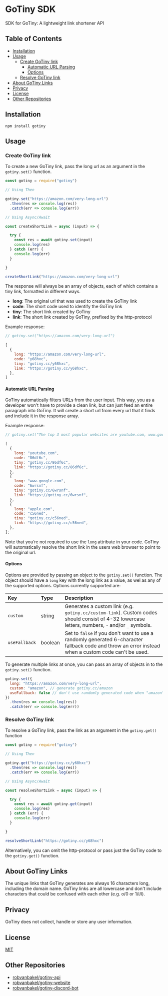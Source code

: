 # GoTiny SDK

SDK for GoTiny: A lightweight link shortener API

## Table of Contents

- [Installation](#installation)
- [Usage](#usage)
  - [Create GoTiny link](#create-gotiny-link)
    - [Automatic URL Parsing](#automatic-url-parsing)
    - [Options](#options)
  - [Resolve GoTiny link](#resolve-gotiny-link)
- [About GoTiny Links](#about-gotiny-links)
- [Privacy](#privacy)
- [License](#license)
- [Other Repositories](#other-repositories)

## Installation

```console
npm install gotiny
```

## Usage

### Create GoTiny link

To create a new GoTiny link, pass the long url as an argument in the `gotiny.set()` function.

```js
const gotiny = require("gotiny")

// Using Then

gotiny.set("https://amazon.com/very-long-url")
  .then(res => console.log(res))
  .catch(err => console.log(err))

// Using Async/Await

const createShortLink = async (input) => {

  try {
    const res = await gotiny.set(input)
    console.log(res)
  } catch (err) {
    console.log(err)
  }

}

createShortLink("https://amazon.com/very-long-url")
```

The response will always be an array of objects, each of which contains a tiny link, formatted in different ways.

- **long**: The original url that was used to create the GoTiny link
- **code**: The short code used to identify the GoTiny link
- **tiny**: The short link created by GoTiny
- **link**: The short link created by GoTiny, prefixed by the http-protocol

Example response:

```js
// gotiny.set("https://amazon.com/very-long-url")

[
  {
    long: "https://amazon.com/very-long-url",
    code: "y68hxc",
    tiny: "gotiny.cc/y68hxc",
    link: "https://gotiny.cc/y68hxc",
  },
]
```

#### Automatic URL Parsing

GoTiny automatically filters URLs from the user input. This way, you as a developer won't have to provide a clean link, but can just feed an entire paragraph into GoTiny. It will create a short url from every url that it finds and include it in the response array.

Example response:

```js
// gotiny.set("The top 3 most popular websites are youtube.com, www.google.com and apple.com.")

[
  {
    long: "youtube.com",
    code: "86df6c",
    tiny: "gotiny.cc/86df6c",
    link: "https://gotiny.cc/86df6c",
  },
  {
    long: "www.google.com",
    code: "6wrsnf",
    tiny: "gotiny.cc/6wrsnf",
    link: "https://gotiny.cc/6wrsnf",
  },
  {
    long: "apple.com",
    code: "c56ned",
    tiny: "gotiny.cc/c56ned",
    link: "https://gotiny.cc/c56ned",
  },
];
```

Note that you’re not required to use the `long` attribute in your code. GoTiny will automatically resolve the short link in the users web browser to point to the original url.

#### Options

Options are provided by passing an object to the `gotiny.set()` function. The object should have a `long` key with the long link as a value, as wel as any of the supported options. Options currently supported are:

| Key           | Type    | Description                                                                                 |
| :------------ | :------ | :------------------------------------------------------------------------------------------ |
| `custom`      | string  | Generates a custom link (e.g. `gotiny.cc/custom-link`). Custom codes should consist of 4-32 lowercase letters, numbers, `-` and/or `_` symbols.  |
| `useFallback` | boolean | Set to `false` if you don't want to use a randomly generated 6-character fallback code and throw an error instead when a custom code can't be used. |

To generate multiple links at once, you can pass an array of objects in to the `gotiny.set()` function.

```js
gotiny.set({
  long: "https://amazon.com/very-long-url", 
  custom: "amazon", // generate gotiny.cc/amazon
  useFallback: false // don't use randomly generated code when "amazon" can't be used
})
  .then(res => console.log(res))
  .catch(err => console.log(err))
```

### Resolve GoTiny link

To resolve a GoTiny link, pass the link as an argument in the `gotiny.get()` function

```js
const gotiny = require("gotiny")

// Using Then

gotiny.get("https://gotiny.cc/y68hxc")
  .then(res => console.log(res))
  .catch(err => console.log(err))

// Using Async/Await

const resolveShortLink = async (input) => {

  try {
    const res = await gotiny.get(input)
    console.log(res)
  } catch (err) {
    console.log(err)
  }

}

resolveShortLink("https://gotiny.cc/y68hxc")
```

Alternatively, you can omit the http-protocol or pass just the GoTiny code to the `gotiny.get()` function.

## About GoTiny Links
The unique links that GoTiny generates are always 16 characters long, including the domain name. GoTiny links are all lowercase and don't include characters that could be confused with each other (e.g. o/0 or 1/i/l).

## Privacy
GoTiny does not collect, handle or store any user information.

## License

[MIT](LICENSE)

## Other Repositories

- [robvanbakel/gotiny-api](https://github.com/robvanbakel/gotiny-api)
- [robvanbakel/gotiny-website](https://github.com/robvanbakel/gotiny-website)
- [robvanbakel/gotiny-discord-bot](https://github.com/robvanbakel/gotiny-discord-bot)
